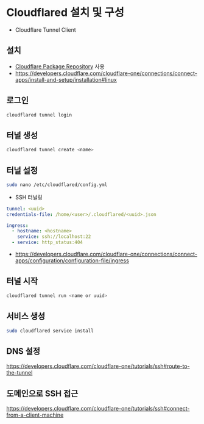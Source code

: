 # Cloudflared 설치 및 구성

* Cloudflare Tunnel Client

## 설치

* [Cloudflare Package Repository](https://pkg.cloudflare.com/) 사용
* https://developers.cloudflare.com/cloudflare-one/connections/connect-apps/install-and-setup/installation#linux

## 로그인

```bash
cloudflared tunnel login
```

## 터널 생성

```bash
cloudflared tunnel create <name>
```

## 터널 설정

```bash
sudo nano /etc/cloudflared/config.yml
```

* SSH 터널링

```yaml
tunnel: <uuid>
credentials-file: /home/<user>/.cloudflared/<uuid>.json

ingress:
  - hostname: <hostname>
    service: ssh://localhost:22
  - service: http_status:404
```

* https://developers.cloudflare.com/cloudflare-one/connections/connect-apps/configuration/configuration-file/ingress

## 터널 시작

```bash
cloudflared tunnel run <name or uuid>
```

## 서비스 생성

```bash
sudo cloudflared service install
```

## DNS 설정

https://developers.cloudflare.com/cloudflare-one/tutorials/ssh#route-to-the-tunnel

## 도메인으로 SSH 접근

https://developers.cloudflare.com/cloudflare-one/tutorials/ssh#connect-from-a-client-machine